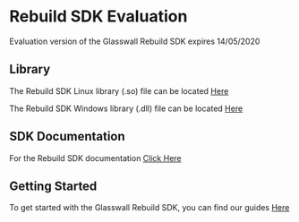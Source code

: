# Rebuild SDK Evaluation

Evaluation version of the Glasswall Rebuild SDK expires 14/05/2020

## Library

The Rebuild SDK Linux library (.so) file can be located [Here](https://github.com/filetrust/Glasswall-Rebuild-SDK-Evaluation/blob/master/Linux/Library/libglasswall.classic.so)

The Rebuild SDK Windows library (.dll) file can be located [Here](https://github.com/filetrust/Glasswall-Rebuild-SDK-Evaluation/blob/master/Windows/Library/glasswall.classic.dll)

## SDK Documentation

For the Rebuild SDK documentation [Click Here](https://github.com/filetrust/Glasswall-Rebuild-SDK-Evaluation/blob/master/sdk.documentation.pdf)

## Getting Started

To get started with the Glasswall Rebuild SDK, you can find our guides [Here](https://github.com/filetrust/Glasswall-Rebuild-SDK-Evaluation/blob/master/Getting-Started/Getting-Started.md)
